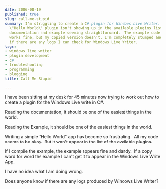 ```yaml
---
date: 2006-08-19
published: true
slug: call-me-stupid
summary: I'm struggling to create a C# plugin for Windows Live Writer.  Even a simple
  \"Hello World\" plugin isn't showing up in the available plugins list, despite the
  documentation and example seeming straightforward.  The example code compiles and
  works fine, but my copied version doesn't. I'm completely stumped and wondering
  if there are any logs I can check for Windows Live Writer.
tags:
- windows live writer
- plugin development
- c#
- troubleshooting
- programming
- blogging
title: Call Me Stupid

---
```

<p>I have been sitting at my desk for 45 minutes now trying to work out how to create a plugin for the Windows Live write in C#.</p> <p>Reading the documentation, it should be one of the easiest things in the world.</p> <p>Reading the Example, it should be one of the easiest things in the world.</p> <p>Writing a simple "Hello World" app has become so frustrating.  All my code seems to be okay.  But it won't appear in the list of the available plugins.</p> <p>If I compile the example, the example appears fine and dandy.  If a copy word for word the example I can't get it to appear in the Windows Live Write App.</p> <p>I have no idea what I am doing wrong.</p> <p>Does anyone know if there are any logs produced by Windows Live Writer?</p>

